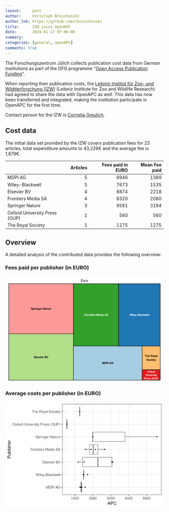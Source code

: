 ```yaml
---
layout:     post
author:     Christoph Broschinski
author_lnk: https://github.com/cbroschinski
title:      IZW joins OpenAPC
date:       2024-01-17 07:00:00
summary:    
categories: [general, openAPC]
comments: true
---
```





The Forschungszentrum Jülich collects publication cost data from German institutions as part of the DFG programme "[Open Access Publication Funding](https://www.fz-juelich.de/en/zb/open-science/open-access/monitoring-dfg-oa-publication-funding)".

When reporting their publication costs, the [Leibniz-Institut für Zoo- und Wildtierforschung (IZW)](https://www.izw-berlin.de/de/start.html) (Leibniz Institute for Zoo and Wildlife Research) had agreed to share the data with OpenAPC as well. This data has now been transferred and integrated, making the institution participate in OpenAPC for the first time.

Contact person for the IZW is [Cornelia Greulich](mailto:biblio@izw-berlin.de).


## Cost data



The initial data set provided by the IZW covers publication fees for 23 articles, total expenditure amounts to 43,228€ and the average fee is 1,879€.



|                              | Articles| Fees paid in EURO| Mean Fee paid|
|:-----------------------------|--------:|-----------------:|-------------:|
|MDPI AG                       |        5|              6946|          1389|
|Wiley-Blackwell               |        5|              7673|          1535|
|Elsevier BV                   |        4|              8874|          2218|
|Frontiers Media SA            |        4|              8320|          2080|
|Springer Nature               |        3|              9581|          3194|
|Oxford University Press (OUP) |        1|               560|           560|
|The Royal Society             |        1|              1275|          1275|



## Overview

A detailed analysis of the contributed data provides the following overview:

### Fees paid per publisher (in EURO)

![plot of chunk tree_izw_2024_01_17_full](/figure/tree_izw_2024_01_17_full-1.png)

###  Average costs per publisher (in EURO)

![plot of chunk box_izw_2024_01_17_publisher_full](/figure/box_izw_2024_01_17_publisher_full-1.png)
